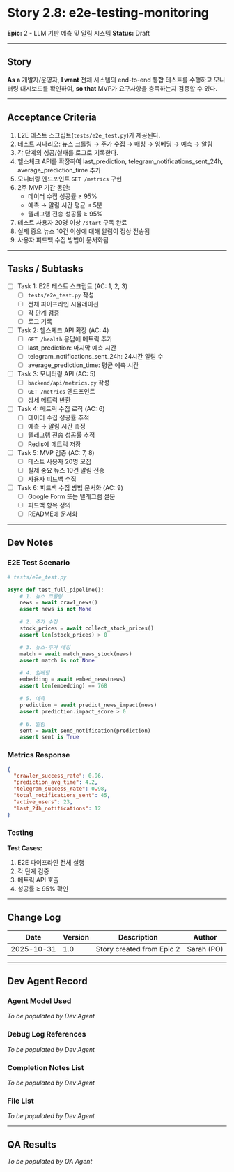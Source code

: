 # Story 2.8: e2e-testing-monitoring

**Epic:** 2 - LLM 기반 예측 및 알림 시스템
**Status:** Draft

---

## Story

**As a** 개발자/운영자,
**I want** 전체 시스템의 end-to-end 통합 테스트를 수행하고 모니터링 대시보드를 확인하여,
**so that** MVP가 요구사항을 충족하는지 검증할 수 있다.

---

## Acceptance Criteria

1. E2E 테스트 스크립트(`tests/e2e_test.py`)가 제공된다.
2. 테스트 시나리오: 뉴스 크롤링 → 주가 수집 → 매칭 → 임베딩 → 예측 → 알림
3. 각 단계의 성공/실패를 로그로 기록한다.
4. 헬스체크 API를 확장하여 last_prediction, telegram_notifications_sent_24h, average_prediction_time 추가
5. 모니터링 엔드포인트 `GET /metrics` 구현
6. 2주 MVP 기간 동안:
   - 데이터 수집 성공률 ≥ 95%
   - 예측 → 알림 시간 평균 ≤ 5분
   - 텔레그램 전송 성공률 ≥ 95%
7. 테스트 사용자 20명 이상 `/start` 구독 완료
8. 실제 중요 뉴스 10건 이상에 대해 알림이 정상 전송됨
9. 사용자 피드백 수집 방법이 문서화됨

---

## Tasks / Subtasks

- [ ] Task 1: E2E 테스트 스크립트 (AC: 1, 2, 3)
  - [ ] `tests/e2e_test.py` 작성
  - [ ] 전체 파이프라인 시뮬레이션
  - [ ] 각 단계 검증
  - [ ] 로그 기록

- [ ] Task 2: 헬스체크 API 확장 (AC: 4)
  - [ ] `GET /health` 응답에 메트릭 추가
  - [ ] last_prediction: 마지막 예측 시간
  - [ ] telegram_notifications_sent_24h: 24시간 알림 수
  - [ ] average_prediction_time: 평균 예측 시간

- [ ] Task 3: 모니터링 API (AC: 5)
  - [ ] `backend/api/metrics.py` 작성
  - [ ] `GET /metrics` 엔드포인트
  - [ ] 상세 메트릭 반환

- [ ] Task 4: 메트릭 수집 로직 (AC: 6)
  - [ ] 데이터 수집 성공률 추적
  - [ ] 예측 → 알림 시간 측정
  - [ ] 텔레그램 전송 성공률 추적
  - [ ] Redis에 메트릭 저장

- [ ] Task 5: MVP 검증 (AC: 7, 8)
  - [ ] 테스트 사용자 20명 모집
  - [ ] 실제 중요 뉴스 10건 알림 전송
  - [ ] 사용자 피드백 수집

- [ ] Task 6: 피드백 수집 방법 문서화 (AC: 9)
  - [ ] Google Form 또는 텔레그램 설문
  - [ ] 피드백 항목 정의
  - [ ] README에 문서화

---

## Dev Notes

### E2E Test Scenario

```python
# tests/e2e_test.py

async def test_full_pipeline():
    # 1. 뉴스 크롤링
    news = await crawl_news()
    assert news is not None

    # 2. 주가 수집
    stock_prices = await collect_stock_prices()
    assert len(stock_prices) > 0

    # 3. 뉴스-주가 매칭
    match = await match_news_stock(news)
    assert match is not None

    # 4. 임베딩
    embedding = await embed_news(news)
    assert len(embedding) == 768

    # 5. 예측
    prediction = await predict_news_impact(news)
    assert prediction.impact_score > 0

    # 6. 알림
    sent = await send_notification(prediction)
    assert sent is True
```

### Metrics Response

```json
{
  "crawler_success_rate": 0.96,
  "prediction_avg_time": 4.2,
  "telegram_success_rate": 0.98,
  "total_notifications_sent": 45,
  "active_users": 23,
  "last_24h_notifications": 12
}
```

### Testing

**Test Cases:**
1. E2E 파이프라인 전체 실행
2. 각 단계 검증
3. 메트릭 API 호출
4. 성공률 ≥ 95% 확인

---

## Change Log

| Date | Version | Description | Author |
|------|---------|-------------|--------|
| 2025-10-31 | 1.0 | Story created from Epic 2 | Sarah (PO) |

---

## Dev Agent Record

### Agent Model Used

_To be populated by Dev Agent_

### Debug Log References

_To be populated by Dev Agent_

### Completion Notes List

_To be populated by Dev Agent_

### File List

_To be populated by Dev Agent_

---

## QA Results

_To be populated by QA Agent_
